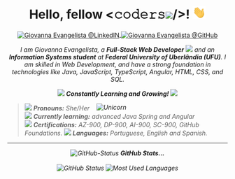 <h1 align="center">Hello, fellow <𝚌𝚘𝚍𝚎𝚛𝚜<img src="https://github.com/TheDudeThatCode/TheDudeThatCode/blob/master/Assets/Earth.gif" width="24px">/>! <img src="https://raw.githubusercontent.com/ABSphreak/ABSphreak/master/gifs/Hi.gif" width="30px"></h1> <p align="center"> <a href="https://www.linkedin.com/in/giovanna-evangelista-a50242217/"> <img align="center" alt="Giovanna Evangelista @LinkedIN" width="22px" src="https://cdn.jsdelivr.net/npm/simple-icons@v3/icons/linkedin.svg" /> </a> <a href="https://github.com/giovannamevan"> <img align="center" alt="Giovanna Evangelista @GitHub" width="22px" src="https://cdn.jsdelivr.net/npm/simple-icons@v3/icons/github.svg" /> </a> </p> <p align="center"> <em> I am Giovanna Evangelista, a <b>Full-Stack Web Developer</b> <img src="https://github.com/TheDudeThatCode/TheDudeThatCode/blob/master/Assets/Developer.gif" width="30px"> and an <b>Information Systems student</b> at <b>Federal University of Uberlândia (UFU)</b>. I am skilled in Web Development, and have a strong foundation in technologies like Java, JavaScript, TypeScript, Angular, HTML, CSS, and SQL.<br>
<p align="center">
  <img src="https://media.giphy.com/media/VgCDAzcKvsR6OM0uWg/giphy.gif" width="50" /> 
  <b><i>Constantly Learning and Growing!</i></b> 
  <img src="https://media.giphy.com/media/7j2hfyeVcDtf2/giphy.gif" width="50" /> 
</p>

<img align="right" width=300px alt="Unicorn" src="https://media.giphy.com/media/3ohs4BSacFKI7A717y/giphy.gif" />

> <img src="https://media.giphy.com/media/ObNTw8Uzwy6KQ/giphy.gif" width="30px"> **Pronouns:** She/Her  
> <img src="https://media.giphy.com/media/gicLJtvYJlEh0LSdCl/giphy.gif" width="30px"> **Currently learning:** advanced Java Spring and Angular  
> <img src="https://media.giphy.com/media/mG7xN3NU7WeUUGiKjM/giphy.gif" width="30px"> **Certifications:** AZ-900, DP-900, AI-900, SC-900, GitHub Foundations.
> <img src="https://media.giphy.com/media/lleGybkEAdmbVE8cKt/giphy.gif" width="30px"> **Languages:** Portuguese, English and Spanish.

<hr>
<p align="center">
<img src="https://media.giphy.com/media/8UHRm5oY4k4FDxq5QG/giphy.gif" width="30px" alt="GitHub-Status"/>&nbsp;<i><b>GitHub Stats...</b></i><br><br>
<img src="https://github-readme-stats.vercel.app/api?username=giovannamevan&count_private=true&show_icons=true&theme=radical" alt="GitHub Status"/>
<img src = "https://github-readme-stats.vercel.app/api/top-langs/?username=giovannamevan&show_icons=true&layout=compact&theme=radical" alt="Most Used Languages">
</p>
